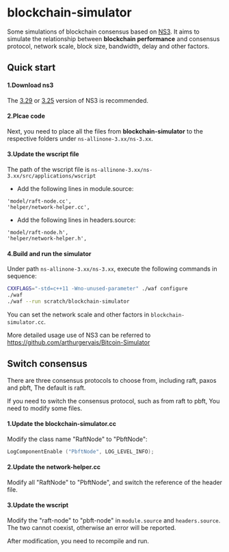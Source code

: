 # blockchain-simulator

Some simulations of blockchain consensus based on [NS3](https://www.nsnam.org/). It aims to simulate the relationship between **blockchain performance** and consensus protocol, network scale, block size, bandwidth, delay and other factors.


## Quick start

#### 1.Download ns3

The [3.29](https://www.nsnam.org/releases/ns-3-29/download/) or [3.25](https://www.nsnam.org/releases/ns-3-25/download/) version of NS3 is recommended.

#### 2.Plcae code

Next, you need to place all the files from **blockchain-simulator** to the respective folders under `ns-allinone-3.xx/ns-3.xx`.

#### 3.Update the wscript file

The path of the wscript file is `ns-allinone-3.xx/ns-3.xx/src/applications/wscript`

+ Add the following lines in module.source:

```
'model/raft-node.cc',
'helper/network-helper.cc',
```

+ Add the following lines in headers.source:

```
'model/raft-node.h', 
'helper/network-helper.h', 
```

#### 4.Build and run the simulator

Under path `ns-allinone-3.xx/ns-3.xx`, execute the following commands in sequence:

```sh
CXXFLAGS="-std=c++11 -Wno-unused-parameter" ./waf configure
./waf
./waf --run scratch/blockchain-simulator
```

You can set the network scale and other factors in `blockchain-simulator.cc`.

More detailed usage use of NS3 can be referred to
<https://github.com/arthurgervais/Bitcoin-Simulator>


## Switch consensus

There are three consensus protocols to choose from, including raft, paxos and pbft, The default is raft.

If you need to switch the consensus protocol, such as from raft to pbft, You need to modify some files.

#### 1.Update the blockchain-simulator.cc

Modify the class name "RaftNode" to "PbftNode":

```c++
LogComponentEnable ("PbftNode", LOG_LEVEL_INFO);
```

#### 2.Update the network-helper.cc

Modify all "RaftNode" to "PbftNode", and switch the reference of the header file.


#### 3.Update the wscript

Modify the "raft-node" to "pbft-node" in `module.source` and `headers.source`. The two cannot coexist, otherwise an error will be reported.

After modification, you need to recompile and run.




